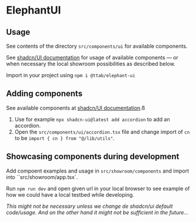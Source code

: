 # ElephantUI

## Usage
See contents of the directory `src/components/ui` for available components.

See [shadcn/UI documentation](https://ui.shadcn.com/docs/components/) for usage of available components — or when necessary the local showroom possibilities as described below.

Import in your project using `npm i @ttab/elephant-ui`


## Adding components
See available components at [shadcn/UI documentation](https://ui.shadcn.com/docs/components/).ß

1. Use for example `npx shadcn-ui@latest add accordion` to add an accordion.
2. Open the `src/components/ui/accordion.tsx` file and change import of `cn` to be `import { cn } from "@/lib/utils"`.

## Showcasing components during development

Add compoent examples and usage in `src/showroom/components` and import into ``src/showroom/app.tsx`.

Run `npm run dev` and open given url in your local browser to see example of how we could have a local testbed while developing.

_This might not be necessary unless we change de shadcn/ui default code/usage. And on the other hand it might not be sufficient in the future..._